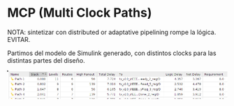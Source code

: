 # MCP (Multi Clock Paths)

NOTA: sintetizar con distributed or adaptative pipelining rompe la lógica. EVITAR.

Partimos del modelo de Simulink generado, con distintos clocks para las distintas partes del diseño.

![Alt text](image.png)